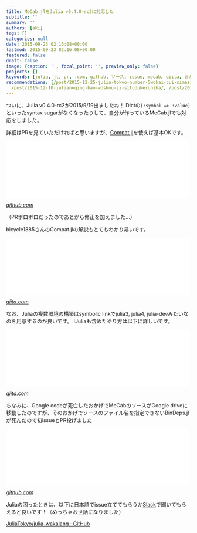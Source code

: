 ```yaml
---
title: MeCab.jlをJulia v0.4.0-rc2に対応した
subtitle: ''
summary: ''
authors: [aki]
tags: []
categories: null
date: 2015-09-23 02:16:08+00:00
lastmod: 2015-09-23 02:16:08+00:00
featured: false
draft: false
image: {caption: '', focal_point: '', preview_only: false}
projects: []
keywords: [julia, jl, pr, .com, github, ソース, issue, mecab, qiita, おかげ]
recommendations: [/post/2015-12-25-julia-tokyo-number-5wokai-cui-simasita-number-juliatokyo/,
  /post/2015-12-10-julianoqing-bao-woshou-ji-situdukeruniha/, /post/2014-12-11-julianopatukezigong-kai-hareplkaradekiru-number-juliaac-number-julialang/]
---
```

ついに、Julia v0.4.0-rc2が2015/9/19出ましたね！ Dictの`[:symbol => :value]`といったsyntax sugarがなくなったりして、自分が作っているMeCab.jlでも対応をしました。

詳細はPRを見ていただければと思いますが、[Compat.jl](https://github.com/JuliaLang/Compat.jl)を使えば基本OKです。

<iframe src="//hatenablog-parts.com/embed?url=https%3A%2F%2Fgithub.com%2Fchezou%2FMeCab.jl%2Fpull%2F8" title="Suppress warnings on julia v0.4.0-rc2 by chezou · Pull Request #8 · chezou/MeCab.jl" class="embed-card embed-webcard" scrolling="no" frameborder="0" style="display: block; width: 100%; height: 155px; max-width: 500px; margin: 10px 0px;"></iframe><cite class="hatena-citation"><a href="https://github.com/chezou/MeCab.jl/pull/8">github.com</a></cite>

（PRボロボロだったのであとから修正を加えました...）

bicycle1885さんのCompat.jlの解説もとてもわかり易いです。

<iframe src="//hatenablog-parts.com/embed?url=http%3A%2F%2Fqiita.com%2Fbicycle1885%2Fitems%2F1c848fa3bdccfe20be73" title="Juliaで異なるバージョンの差異を吸収する方法 - Qiita" class="embed-card embed-webcard" scrolling="no" frameborder="0" style="display: block; width: 100%; height: 155px; max-width: 500px; margin: 10px 0px;"></iframe><cite class="hatena-citation"><a href="http://qiita.com/bicycle1885/items/1c848fa3bdccfe20be73">qiita.com</a></cite>

なお、Juliaの複数環境の構築はsymbolic linkでjulia3, julia4, julia-devみたいなのを用意するのが良いです。 IJuliaも含めたやり方は以下に詳しいです。

<iframe src="//hatenablog-parts.com/embed?url=http%3A%2F%2Fqiita.com%2Fantimon2%2Fitems%2Fa8cd98257219773b9ef3" title="Jupyter 環境設定補足 #pythontokai - Qiita" class="embed-card embed-webcard" scrolling="no" frameborder="0" style="display: block; width: 100%; height: 155px; max-width: 500px; margin: 10px 0px;"></iframe><cite class="hatena-citation"><a href="http://qiita.com/antimon2/items/a8cd98257219773b9ef3">qiita.com</a></cite>

ちなみに、Google codeが死亡したおかげでMeCabのソースがGoogle driveに移動したのですが、そのおかげでソースのファイル名を指定できないBinDeps.jlが死んだので初issueとPR投げました

<iframe src="//hatenablog-parts.com/embed?url=https%3A%2F%2Fgithub.com%2FJuliaLang%2FBinDeps.jl%2Fpull%2F178" title="Add filename option for NetworkSource and RemoteBinaries by chezou · Pull Request #178 · JuliaLang/BinDeps.jl" class="embed-card embed-webcard" scrolling="no" frameborder="0" style="display: block; width: 100%; height: 155px; max-width: 500px; margin: 10px 0px;"></iframe><cite class="hatena-citation"><a href="https://github.com/JuliaLang/BinDeps.jl/pull/178">github.com</a></cite>

Juliaの困ったときは、以下に日本語でissue立ててもらうか[Slack](https://julia-tokyo-inviter.herokuapp.com/)で聞いてもらえると良いです！（めっちゃお世話になりました）

[JuliaTokyo/julia-wakalang · GitHub](https://github.com/JuliaTokyo/julia-wakalang)


